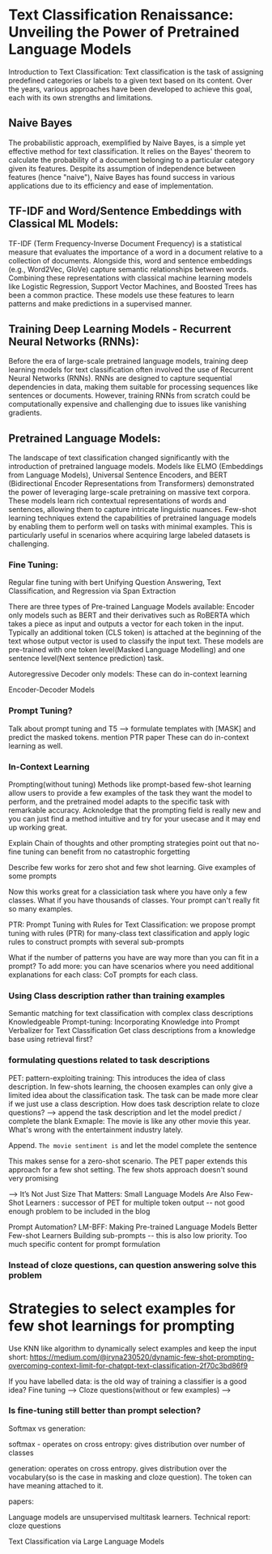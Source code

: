 # Text Classification Renaissance: Unveiling the Power of Pretrained Language Models


Introduction to Text Classification:
Text classification is the task of assigning predefined categories or labels to a given text based on its content. Over the years, various approaches have been developed to achieve this goal, each with its own strengths and limitations.

## Naive Bayes
The probabilistic approach, exemplified by Naive Bayes, is a simple yet effective method for text classification. It relies on the Bayes' theorem to calculate the probability of a document belonging to a particular category given its features. Despite its assumption of independence between features (hence "naive"), Naive Bayes has found success in various applications due to its efficiency and ease of implementation.

## TF-IDF and Word/Sentence Embeddings with Classical ML Models:
TF-IDF (Term Frequency-Inverse Document Frequency) is a statistical measure that evaluates the importance of a word in a document relative to a collection of documents. Alongside this, word and sentence embeddings (e.g., Word2Vec, GloVe) capture semantic relationships between words. Combining these representations with classical machine learning models like Logistic Regression, Support Vector Machines, and Boosted Trees has been a common practice. These models use these features to learn patterns and make predictions in a supervised manner.

## Training Deep Learning Models - Recurrent Neural Networks (RNNs):
Before the era of large-scale pretrained language models, training deep learning models for text classification often involved the use of Recurrent Neural Networks (RNNs). RNNs are designed to capture sequential dependencies in data, making them suitable for processing sequences like sentences or documents. However, training RNNs from scratch could be computationally expensive and challenging due to issues like vanishing gradients.

## Pretrained Language Models:
The landscape of text classification changed significantly with the introduction of pretrained language models. Models like ELMO (Embeddings from Language Models), Universal Sentence Encoders, and BERT (Bidirectional Encoder Representations from Transformers) demonstrated the power of leveraging large-scale pretraining on massive text corpora. These models learn rich contextual representations of words and sentences, allowing them to capture intricate linguistic nuances.
Few-shot learning techniques extend the capabilities of pretrained language models by enabling them to perform well on tasks with minimal examples. This is particularly useful in scenarios where acquiring large labeled datasets is challenging.


### Fine Tuning:
Regular fine tuning with bert
Unifying Question Answering, Text Classification, and Regression via Span Extraction


There are three types of Pre-trained Language Models available:
Encoder only models such as BERT and their derivatives such as RoBERTA which takes a piece as input and outputs a vector for each token in the input. Typically an additional token (CLS token) is attached at the beginning of the text whose output vector is used to classify the input text. These models are pre-trained with one token level(Masked Language Modelling) and one sentence level(Next sentence prediction) task.

Autoregressive Decoder only models:  These can do in-context learning

Encoder-Decoder Models
### Prompt Tuning?
Talk about prompt tuning and T5 --> formulate templates with [MASK] and predict the masked tokens. mention PTR paper
These can do in-context learning as well.

### In-Context Learning


Prompting(without tuning)
Methods like prompt-based few-shot learning allow users to provide a few examples of the task they want the model to perform, and the pretrained model adapts to the specific task with remarkable accuracy.
Acknoledge that the prompting field is really new and you can just find a method intuitive and try for your usecase and it may end up working great.


Explain Chain of thoughts and other prompting strategies 
point out that no-fine tuning can benefit from no catastrophic forgetting

Describe few works for zero shot and few shot learning. Give examples of some prompts


Now this works great for a classiciation task where you have only a few classes. What if you have thousands of classes. Your prompt can't really fit so many examples.

PTR: Prompt Tuning with Rules for Text Classification:  we propose prompt tuning with rules (PTR) for many-class text classification and apply logic rules to construct prompts with several sub-prompts

What if the number of patterns you have are way more than you can fit in a prompt?
To add more: you can have scenarios where you need additional explanations for each class: CoT prompts for each class.

### Using Class description rather than training examples
Semantic matching for text classification with complex class descriptions
Knowledgeable Prompt-tuning: Incorporating Knowledge into Prompt Verbalizer for Text Classification
Get class descriptions from a knowledge base using retrieval first?

### formulating questions related to task descriptions 
PET: pattern-exploiting training: This introduces the idea of class description. In few-shots learning, the choosen examples can only give a limited idea about the classification task. The task can be made more clear if we just use a class description. 
How does task description relate to cloze questions? --> append the task description and let the model predict / complete the blank
Exmaple: The movie is like any other movie this year. What's wrong with the entertainment industry lately.

Append. `The movie sentiment is` and let the model complete the sentence

This makes sense for a zero-shot scenario. The PET paper extends this approach for a few shot setting. The few shots approach doesn't sound very promising


-->
It’s Not Just Size That Matters: Small Language Models Are Also Few-Shot Learners : successor of PET for multiple token output -- not good enough problem to be included in the blog

Prompt Automation? LM-BFF: Making Pre-trained Language Models Better Few-shot Learners
Building sub-prompts -- this is also low priority. Too much specific content for prompt formulation

### Instead of cloze questions, can question answering solve this problem

# Strategies to select examples for few shot learnings for prompting
Use KNN like algorithm to dynamically select examples and keep the input short: https://medium.com/@iryna230520/dynamic-few-shot-prompting-overcoming-context-limit-for-chatgpt-text-classification-2f70c3bd86f9 

If you have labelled data: is the old way of training a classifier is a good idea? 
Fine tuning --> Cloze questions(without or few examples) -->


### Is fine-tuning still better than prompt selection?


Softmax vs generation:

softmax - operates on cross entropy: gives distribution over number of classes

generation: operates on cross entropy. gives distribution over the vocabulary(so is the case in masking and cloze question). The token can have meaning attached to it.


papers:

Language models are unsupervised multitask learners. Technical report: cloze questions 

Text Classification via Large Language Models